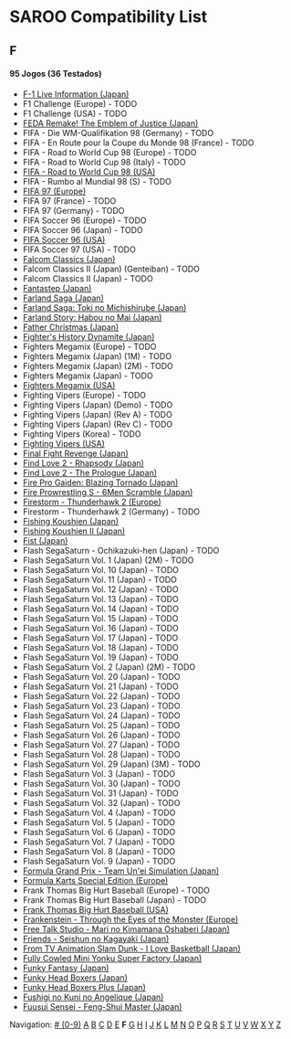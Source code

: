 # SAROO Compatibility List

## F

#### 95 Jogos (36 Testados)

- [F-1 Live Information (Japan)](../../Regions/Japan/GS-9035/01/README.md)
- F1 Challenge (Europe) - TODO
- F1 Challenge (USA) - TODO
- [FEDA Remake! The Emblem of Justice (Japan)](../../Regions/Japan/GS-9107/01/README.md)
- FIFA - Die WM-Qualifikation 98 (Germany) - TODO
- FIFA - En Route pour la Coupe du Monde 98 (France) - TODO
- FIFA - Road to World Cup 98 (Europe) - TODO
- FIFA - Road to World Cup 98 (Italy) - TODO
- [FIFA - Road to World Cup 98 (USA)](../../Regions/USA/T-5025H/01/README.md)
- FIFA - Rumbo al Mundial 98 (S) - TODO
- [FIFA 97 (Europe)](../../Regions/Europe/T-5017H/01/README.md)
- FIFA 97 (France) - TODO
- FIFA 97 (Germany) - TODO
- FIFA Soccer 96 (Europe) - TODO
- FIFA Soccer 96 (Japan) - TODO
- [FIFA Soccer 96 (USA)](../../Regions/USA/T-5003H/01/README.md)
- FIFA Soccer 97 (USA) - TODO
- [Falcom Classics (Japan)](../../Regions/Japan/T-31503G/01/README.md)
- Falcom Classics II (Japan) (Genteiban) - TODO
- Falcom Classics II (Japan) - TODO
- [Fantastep (Japan)](../../Regions/Japan/GS-9107/01/README.md)
- [Farland Saga (Japan)](../../Regions/Japan/T-32507G/01/README.md)
- [Farland Saga: Toki no Michishirube (Japan)](../../Regions/Japan/T-32511G/01/README.md)
- [Farland Story: Habou no Mai (Japan)](../../Regions/Japan/T-32505G/01/README.md)
- [Father Christmas (Japan)](../../Regions/Japan/T-18504G/01/README.md)
- [Fighter's History Dynamite (Japan)](../../Regions/Japan/GS-9107/01/README.md)
- Fighters Megamix (Europe) - TODO
- Fighters Megamix (Japan) (1M) - TODO
- Fighters Megamix (Japan) (2M) - TODO
- Fighters Megamix (Japan) - TODO
- [Fighters Megamix (USA)](../../Regions/USA/MK-81073/01/README.md)
- Fighting Vipers (Europe) - TODO
- Fighting Vipers (Japan) (Demo) - TODO
- Fighting Vipers (Japan) (Rev A) - TODO
- Fighting Vipers (Japan) (Rev C) - TODO
- Fighting Vipers (Korea) - TODO
- [Fighting Vipers (USA)](../../Regions/USA/MK-81041/01/README.md)
- [Final Fight Revenge (Japan)](../../Regions/Japan/T-20605G/01/README.md)
- [Find Love 2 - Rhapsody (Japan)](../../Regions/Japan/T-34605G/01/README.md)
- [Find Love 2 - The Prologue (Japan)](../../Regions/Japan/T-34604G/01/README.md)
- [Fire Pro Gaiden: Blazing Tornado (Japan)](../../Regions/Japan/T-4302G/01/README.md)
- [Fire Prowrestling S - 6Men Scramble (Japan)](../../Regions/Japan/T-4308G/01/README.md)
- [Firestorm - Thunderhawk 2 (Europe)](../../Regions/Europe/T-11501H00/01/README.md)
- Firestorm - Thunderhawk 2 (Germany) - TODO
- [Fishing Koushien (Japan)](../../Regions/Japan/T-24901G/01/README.md)
- [Fishing Koushien II (Japan)](../../Regions/Japan/T-24904G/01/README.md)
- [Fist (Japan)](../../Regions/Japan/T-15015G/01/README.md)
- Flash SegaSaturn - Ochikazuki-hen (Japan) - TODO
- Flash SegaSaturn Vol. 1 (Japan) (2M) - TODO
- Flash SegaSaturn Vol. 10 (Japan) - TODO
- Flash SegaSaturn Vol. 11 (Japan) - TODO
- Flash SegaSaturn Vol. 12 (Japan) - TODO
- Flash SegaSaturn Vol. 13 (Japan) - TODO
- Flash SegaSaturn Vol. 14 (Japan) - TODO
- Flash SegaSaturn Vol. 15 (Japan) - TODO
- Flash SegaSaturn Vol. 16 (Japan) - TODO
- Flash SegaSaturn Vol. 17 (Japan) - TODO
- Flash SegaSaturn Vol. 18 (Japan) - TODO
- Flash SegaSaturn Vol. 19 (Japan) - TODO
- Flash SegaSaturn Vol. 2 (Japan) (2M) - TODO
- Flash SegaSaturn Vol. 20 (Japan) - TODO
- Flash SegaSaturn Vol. 21 (Japan) - TODO
- Flash SegaSaturn Vol. 22 (Japan) - TODO
- Flash SegaSaturn Vol. 23 (Japan) - TODO
- Flash SegaSaturn Vol. 24 (Japan) - TODO
- Flash SegaSaturn Vol. 25 (Japan) - TODO
- Flash SegaSaturn Vol. 26 (Japan) - TODO
- Flash SegaSaturn Vol. 27 (Japan) - TODO
- Flash SegaSaturn Vol. 28 (Japan) - TODO
- Flash SegaSaturn Vol. 29 (Japan) (3M) - TODO
- Flash SegaSaturn Vol. 3 (Japan) - TODO
- Flash SegaSaturn Vol. 30 (Japan) - TODO
- Flash SegaSaturn Vol. 31 (Japan) - TODO
- Flash SegaSaturn Vol. 32 (Japan) - TODO
- Flash SegaSaturn Vol. 4 (Japan) - TODO
- Flash SegaSaturn Vol. 5 (Japan) - TODO
- Flash SegaSaturn Vol. 6 (Japan) - TODO
- Flash SegaSaturn Vol. 7 (Japan) - TODO
- Flash SegaSaturn Vol. 8 (Japan) - TODO
- Flash SegaSaturn Vol. 9 (Japan) - TODO
- [Formula Grand Prix - Team Un'ei Simulation (Japan)](../../Regions/Japan/T-7309G/01/README.md)
- [Formula Karts Special Edition (Europe)](../../Regions/Europe/MK-81282/01/README.md)
- Frank Thomas Big Hurt Baseball (Europe) - TODO
- Frank Thomas Big Hurt Baseball (Japan) - TODO
- [Frank Thomas Big Hurt Baseball (USA)](../../Regions/USA/T-8138H/01/README.md)
- [Frankenstein - Through the Eyes of the Monster (Europe)](../../Regions/Europe/T-12511H/01/README.md)
- [Free Talk Studio - Mari no Kimamana Oshaberi (Japan)](../../Regions/Japan/T-20504G/01/README.md)
- [Friends - Seishun no Kagayaki (Japan)](../../Regions/Japan/T-20109G/01/README.md)
- [From TV Animation Slam Dunk - I Love Basketball (Japan)](../../Regions/Japan/T-13301G/01/README.md)
- [Fully Cowled Mini Yonku Super Factory (Japan)](../../Regions/Japan/T-26407G/01/README.md)
- [Funky Fantasy (Japan)](../../Regions/Japan/T-20002G/01/README.md)
- [Funky Head Boxers (Japan)](../../Regions/Japan/T-20003G/01/README.md)
- [Funky Head Boxers Plus (Japan)](../../Regions/Japan/T-20004G/01/README.md)
- [Fushigi no Kuni no Angelique (Japan)](../../Regions/Japan/T-7634G/01/README.md)
- [Fuusui Sensei - Feng-Shui Master (Japan)](../../Regions/Japan/T-21701G/01/README.md)

Navigation:
[# (0-9)](./09.md) [A](./A.md) [B](./B.md) [C](./C.md) [D](./D.md) [E](./E.md) **F** [G](./G.md) [H](./H.md) [I](./I.md) [J](./J.md) [K](./K.md) [L](./L.md) [M](./M.md) [N](./N.md) [O](./O.md) [P](./P.md) [Q](./Q.md) [R](./R.md) [S](./S.md) [T](./T.md) [U](./U.md) [V](./V.md) [W](./W.md) [X](./X.md) [Y](./Y.md) [Z](./Z.md)
